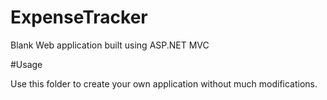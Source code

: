 # ExpenseTracker
Blank Web application built using ASP.NET MVC

#Usage

Use this folder to create your own application without much modifications. 
